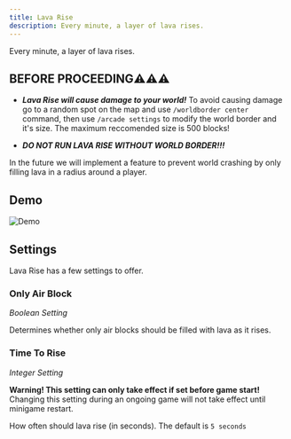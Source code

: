 ```yaml
---
title: Lava Rise
description: Every minute, a layer of lava rises.
---
```


Every minute, a layer of lava rises.

## BEFORE PROCEEDING⚠️⚠️⚠️

- ***Lava Rise will cause damage to your world!*** To avoid causing damage go to a random spot on the map and
  use `/worldborder center` command, then use `/arcade settings` to modify the world border and it's size.
  The maximum reccomended size is 500 blocks!

- ***DO NOT RUN LAVA RISE WITHOUT WORLD BORDER!!!***

In the future we will implement a feature to prevent world crashing by only filling lava in a radius around a player.

## Demo
![Demo](/lavarisedemo.gif)

## Settings

Lava Rise has a few settings to offer.

### Only Air Block
*Boolean Setting*

Determines whether only air blocks should be filled with lava as it rises.

### Time To Rise
*Integer Setting*

**Warning! This setting can only take effect if set before game start!**
Changing this setting during an ongoing game will not take effect
until minigame restart.

How often should lava rise (in seconds). The default is `5 seconds` 

